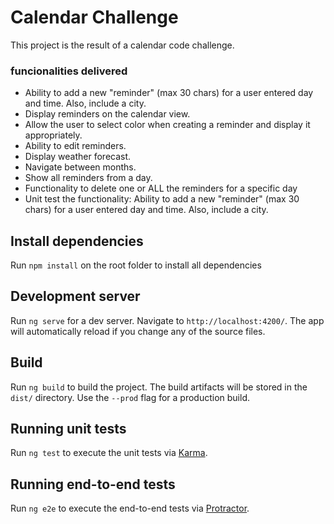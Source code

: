 # Calendar Challenge

This project is the result of a calendar code challenge.

### funcionalities delivered
- Ability to add a new "reminder" (max 30 chars) for a user entered day and time. Also, include a city.
- Display reminders on the calendar view.
- Allow the user to select color when creating a reminder and display it appropriately.
- Ability to edit reminders.
- Display weather forecast.
- Navigate between months.
- Show all reminders from a day.
- Functionality to delete one or ALL the reminders for a specific day
- Unit test the functionality: ​Ability to add a new "reminder" (max 30 chars) for a user entered day and time. Also, include a city.

## Install dependencies

Run `npm install` on the root folder to install all dependencies

## Development server

Run `ng serve` for a dev server. Navigate to `http://localhost:4200/`. The app will automatically reload if you change any of the source files.

## Build

Run `ng build` to build the project. The build artifacts will be stored in the `dist/` directory. Use the `--prod` flag for a production build.

## Running unit tests

Run `ng test` to execute the unit tests via [Karma](https://karma-runner.github.io).

## Running end-to-end tests

Run `ng e2e` to execute the end-to-end tests via [Protractor](http://www.protractortest.org/).